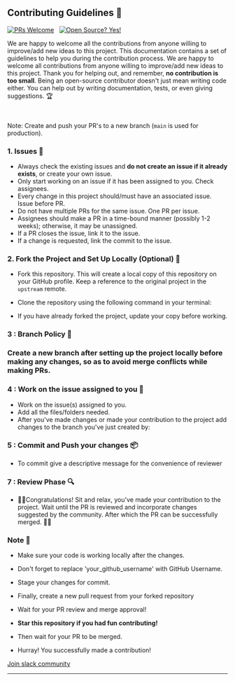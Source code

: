 ## Contributing Guidelines 🤝

[![PRs Welcome](https://img.shields.io/badge/PRs-welcome-yellow.svg?style=flat-square)](http://makeapullrequest.com)
&nbsp;
[![Open Source? Yes!](https://badgen.net/badge/Open%20Source%20%3F/Yes%21/red?icon=github)](https://github.com/Naereen/badges/)

We are happy to welcome all the contributions from anyone willing to improve/add new ideas to this project.
This documentation contains a set of guidelines to help you during the contribution process. We are happy to welcome all contributions from anyone willing to improve/add new ideas to this project.
Thank you for helping out, and remember, **no contribution is too small**. Being an open-source contributor doesn't just mean writing code either. You can help out by writing documentation, tests, or even giving suggestions. 🏆

</br>

Note: Create and push your PR's to a new branch (`main` is used for production).

### 1. Issues 🐛

- Always check the existing issues and **do not create an issue if it already exists**, or create your own issue.
- Only start working on an issue if it has been assigned to you. Check assignees.
- Every change in this project should/must have an associated issue. Issue before PR.
- Do not have multiple PRs for the same issue. One PR per issue.
- Assignees should make a PR in a time-bound manner (possibly 1-2 weeks); otherwise, it may be unassigned.
- If a PR closes the issue, link it to the issue.
- If a change is requested, link the commit to the issue.

### 2. Fork the Project and Set Up Locally (Optional) 🍴

- Fork this repository. This will create a local copy of this repository on your GitHub profile. Keep a reference to the original project in the `upstream` remote.

- Clone the repository using the following command in your terminal:

- If you have already forked the project, update your copy before working.


### 3 : Branch Policy 🌿

### Create a new branch after setting up the project locally before making any changes, so as to avoid merge conflicts while making PRs.


### 4 : Work on the issue assigned to you 📕

- Work on the issue(s) assigned to you.
- Add all the files/folders needed.
- After you've made changes or made your contribution to the project add changes to the branch you've just created by:

### 5 : Commit and Push your changes 📦

- To commit give a descriptive message for the convenience of reviewer

### 7 : Review Phase 🔍

- 🎉🌟Congratulations! Sit and relax, you've made your contribution to the project. Wait until the PR is reviewed and incorporate changes suggested by the community. After which the PR can be successfully merged.
  🎉🎊

### Note 📒

- Make sure your code is working locally after the changes.

- Don't forget to replace 'your_github_username' with GitHub Username.

- Stage your changes for commit.

- Finally, create a new pull request from your forked repository

- Wait for your PR review and merge approval!

- **Star this repository if you had fun contributing!**

- Then wait for your PR to be merged.

- Hurray! You successfully made a contribution!


 <a href="https://join.slack.com/t/brain-gain-hq/shared_invite/zt-25a18jyyv-~Ft6sq5PPdFzveKi_MmZuA">Join slack community</a>
 
---
